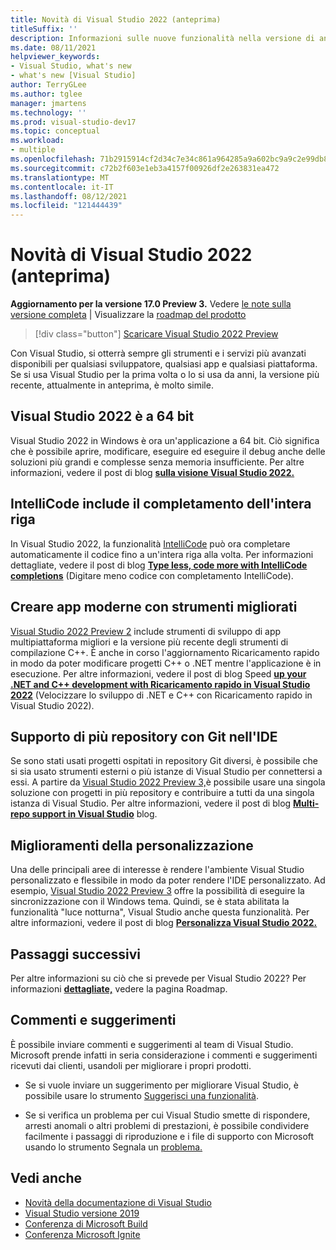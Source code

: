 ```yaml
---
title: Novità di Visual Studio 2022 (anteprima)
titleSuffix: ''
description: Informazioni sulle nuove funzionalità nella versione di anteprima di Visual Studio 2022.
ms.date: 08/11/2021
helpviewer_keywords:
- Visual Studio, what's new
- what's new [Visual Studio]
author: TerryGLee
ms.author: tglee
manager: jmartens
ms.technology: ''
ms.prod: visual-studio-dev17
ms.topic: conceptual
ms.workload:
- multiple
ms.openlocfilehash: 71b2915914cf2d34c7e34c861a964285a9a602bc9a9c2e99db803bf8e69c6e31
ms.sourcegitcommit: c72b2f603e1eb3a4157f00926df2e263831ea472
ms.translationtype: MT
ms.contentlocale: it-IT
ms.lasthandoff: 08/12/2021
ms.locfileid: "121444439"
---
```

# <a name="whats-new-in-visual-studio-2022-preview"></a>Novità di Visual Studio 2022 (anteprima)

**Aggiornamento per la versione 17.0 Preview 3.** Vedere [le note sulla versione completa](/visualstudio/releases/2022/release-notes-preview/) | Visualizzare la [roadmap del prodotto](/visualstudio/productinfo/vs-roadmap/)

>[!div class="button"]
>[Scaricare Visual Studio 2022 Preview](https://visualstudio.microsoft.com/vs/preview/vs2022/)

Con Visual Studio, si otterrà sempre gli strumenti e i servizi più avanzati disponibili per qualsiasi sviluppatore, qualsiasi app e qualsiasi piattaforma. Se si usa Visual Studio per la prima volta o lo si usa da anni, la versione più recente, attualmente in anteprima, è molto simile.

## <a name="visual-studio-2022-is-64-bit"></a>Visual Studio 2022 è a 64 bit

Visual Studio 2022 in Windows è ora un'applicazione a 64 bit. Ciò significa che è possibile aprire, modificare, eseguire ed eseguire il debug anche delle soluzioni più grandi e complesse senza memoria insufficiente. Per altre informazioni, vedere il post di blog [**sulla visione Visual Studio 2022.**](https://devblogs.microsoft.com/visualstudio/visual-studio-2022/)

## <a name="intellicode-includes-whole-line-completion"></a>IntelliCode include il completamento dell'intera riga

In Visual Studio 2022, la funzionalità [IntelliCode](/visualstudio/intellicode/) può ora completare automaticamente il codice fino a un'intera riga alla volta. Per informazioni dettagliate, vedere il post di blog [**Type less, code more with IntelliCode completions**](https://devblogs.microsoft.com/visualstudio/type-less-code-more-with-intellicode-completions/) (Digitare meno codice con completamento IntelliCode).

## <a name="build-modern-apps-with-improved-tools"></a>Creare app moderne con strumenti migliorati

[Visual Studio 2022 Preview 2](https://devblogs.microsoft.com/visualstudio/visual-studio-2022-preview-2-is-out/) include strumenti di sviluppo di app multipiattaforma migliori e la versione più recente degli strumenti di compilazione C++. È anche in corso l'aggiornamento Ricaricamento rapido in modo da poter modificare progetti C++ o .NET mentre l'applicazione è in esecuzione. Per altre informazioni, vedere il post di blog Speed [**up your .NET and C++ development with Ricaricamento rapido in Visual Studio 2022**](https://devblogs.microsoft.com/visualstudio/speed-up-your-dotnet-and-cplusplus-development-with-hot-reload-in-visual-studio-2022/) (Velocizzare lo sviluppo di .NET e C++ con Ricaricamento rapido in Visual Studio 2022).

## <a name="multi-repo-support-with-git-in-the-ide"></a>Supporto di più repository con Git nell'IDE

Se sono stati usati progetti ospitati in repository Git diversi, è possibile che si sia usato strumenti esterni o più istanze di Visual Studio per connettersi a essi. A partire da [Visual Studio 2022 Preview 3,](https://devblogs.microsoft.com/visualstudio/visual-studio-2022-preview-3-now-available/)è possibile usare una singola soluzione con progetti in più repository e contribuire a tutti da una singola istanza di Visual Studio. Per altre informazioni, vedere il post di blog [**Multi-repo support in Visual Studio**](https://devblogs.microsoft.com/visualstudio/multi-repo-support-in-visual-studio/) blog.

## <a name="personalization-improvements"></a>Miglioramenti della personalizzazione

Una delle principali aree di interesse è rendere l'ambiente Visual Studio personalizzato e flessibile in modo da poter rendere l'IDE personalizzato. Ad esempio, [Visual Studio 2022 Preview 3](https://devblogs.microsoft.com/visualstudio/visual-studio-2022-preview-3-now-available/) offre la possibilità di eseguire la sincronizzazione con il Windows tema. Quindi, se è stata abilitata la funzionalità "luce notturna", Visual Studio anche questa funzionalità. Per altre informazioni, vedere il post di blog [**Personalizza Visual Studio 2022.**](https://devblogs.microsoft.com/visualstudio/personalize-your-visual-studio-2022/)

## <a name="whats-next"></a>Passaggi successivi

Per altre informazioni su ciò che si prevede per Visual Studio 2022? Per informazioni [**dettagliate,**](/visualstudio/productinfo/vs-roadmap/) vedere la pagina Roadmap.

## <a name="give-us-feedback"></a>Commenti e suggerimenti

È possibile inviare commenti e suggerimenti al team di Visual Studio. Microsoft prende infatti in seria considerazione i commenti e suggerimenti ricevuti dai clienti, usandoli per migliorare i propri prodotti.

* Se si vuole inviare un suggerimento per migliorare Visual Studio, è possibile usare lo strumento [Suggerisci una funzionalità](suggest-a-feature.md).

* Se si verifica un problema per cui Visual Studio smette di rispondere, arresti anomali o altri problemi di prestazioni, è possibile condividere facilmente i passaggi di riproduzione e i file di supporto con Microsoft usando lo strumento Segnala un [problema.](how-to-report-a-problem-with-visual-studio.md)

## <a name="see-also"></a>Vedi anche

* [Novità della documentazione di Visual Studio](whats-new-visual-studio-docs.md)
* [Visual Studio versione 2019](/visualstudio/releases/2019/release-notes/)
* [Conferenza di Microsoft Build](https://www.microsoft.com/build)
* [Conferenza Microsoft Ignite](https://www.microsoft.com/ignite)
